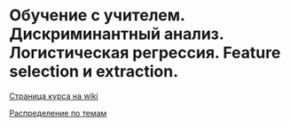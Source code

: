 # Обучение с учителем. Дискриминантный анализ. Логистическая регрессия. Feature selection и extraction.

[Страница курса на wiki](http://statmod.ru/wiki/study:fall2017:ml_theory)

[Распределение по темам](https://vk.com/doc37480869_450158299?hash=f3e74d4a8e1777bb8f&dl=cde984248e14aa66a2)
